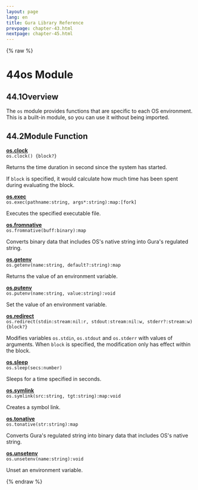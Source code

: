 ```yaml
---
layout: page
lang: en
title: Gura Library Reference
prevpage: chapter-43.html
nextpage: chapter-45.html
---
```

{% raw %}
<h1><span class="caption-index-1">44</span><a name="anchor-44"></a>os Module</h1>
<h2><span class="caption-index-2">44.1</span><a name="anchor-44-1"></a>Overview</h2>
<p>
The <code>os</code> module provides functions that are specific to each OS environment. This is a built-in module, so you can use it without being imported.
</p>
<h2><span class="caption-index-2">44.2</span><a name="anchor-44-2"></a>Module Function</h2>
<p>
<div><strong style="text-decoration:underline">os.clock</strong></div>
<div style="margin-bottom:1em"><code>os.clock() {block?}</code></div>
Returns the time duration in second since the system has started.
</p>
<p>
If <code>block</code> is specified, it would calculate how much time has been spent during evaluating the block.
</p>
<p>
<div><strong style="text-decoration:underline">os.exec</strong></div>
<div style="margin-bottom:1em"><code>os.exec(pathname:string, args*:string):map:[fork]</code></div>
Executes the specified executable file.
</p>
<p>
<div><strong style="text-decoration:underline">os.fromnative</strong></div>
<div style="margin-bottom:1em"><code>os.fromnative(buff:binary):map</code></div>
Converts binary data that includes OS's native string into Gura's regulated string.
</p>
<p>
<div><strong style="text-decoration:underline">os.getenv</strong></div>
<div style="margin-bottom:1em"><code>os.getenv(name:string, default?:string):map</code></div>
Returns the value of an environment variable.
</p>
<p>
<div><strong style="text-decoration:underline">os.putenv</strong></div>
<div style="margin-bottom:1em"><code>os.putenv(name:string, value:string):void</code></div>
Set the value of an environment variable.
</p>
<p>
<div><strong style="text-decoration:underline">os.redirect</strong></div>
<div style="margin-bottom:1em"><code>os.redirect(stdin:stream:nil:r, stdout:stream:nil:w, stderr?:stream:w) {block?}</code></div>
Modifies variables <code>os.stdin</code>, <code>os.stdout</code> and <code>os.stderr</code> with values of arguments. When <code>block</code> is specified, the modification only has effect within the block.
</p>
<p>
<div><strong style="text-decoration:underline">os.sleep</strong></div>
<div style="margin-bottom:1em"><code>os.sleep(secs:number)</code></div>
Sleeps for a time specified in seconds.
</p>
<p>
<div><strong style="text-decoration:underline">os.symlink</strong></div>
<div style="margin-bottom:1em"><code>os.symlink(src:string, tgt:string):map:void</code></div>
Creates a symbol link.
</p>
<p>
<div><strong style="text-decoration:underline">os.tonative</strong></div>
<div style="margin-bottom:1em"><code>os.tonative(str:string):map</code></div>
Converts Gura's regulated string into binary data that includes OS's native string.
</p>
<p>
<div><strong style="text-decoration:underline">os.unsetenv</strong></div>
<div style="margin-bottom:1em"><code>os.unsetenv(name:string):void</code></div>
Unset an environment variable.
</p>
<p />

{% endraw %}
